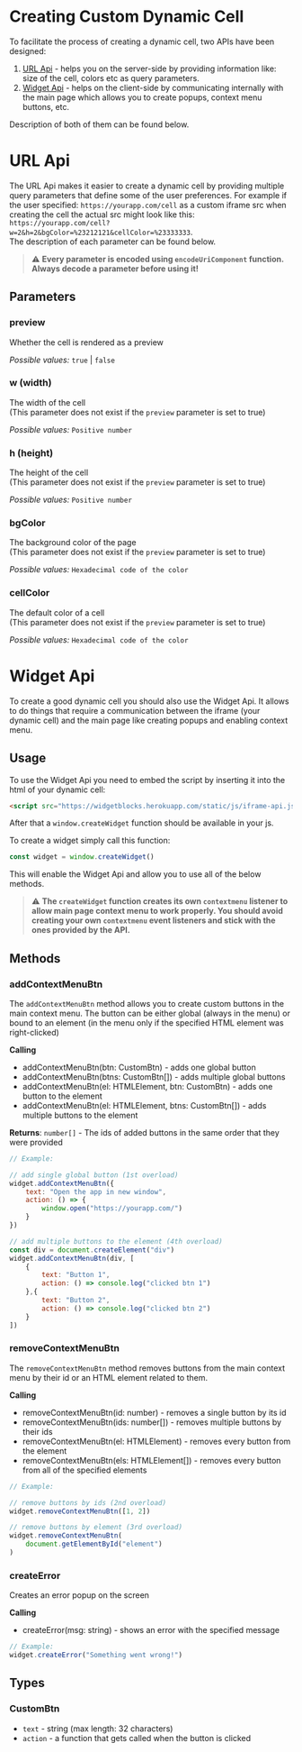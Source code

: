 <link rel="stylesheet" href="https://cdnjs.cloudflare.com/ajax/libs/highlight.js/11.6.0/styles/an-old-hope.min.css">
<link rel="stylesheet" href="/static/css/docs-page.css">

# Creating Custom Dynamic Cell

To facilitate the process of creating a dynamic cell, two APIs have been designed:

1. [URL Api](#url-api) - helps you on the server-side by providing information like: size of the cell, colors etc as query parameters.
2. [Widget Api](#widget-api) - helps on the client-side by communicating internally with the main page which allows you to create popups, context menu buttons, etc.

Description of both of them can be found below.

# URL Api

The URL Api makes it easier to create a dynamic cell by providing multiple query parameters that define some of the user preferences. For example if the user specified: `https://yourapp.com/cell` as a custom iframe src when creating the cell the actual src might look like this:\
`https://yourapp.com/cell?w=2&h=2&bgColor=%23212121&cellColor=%23333333`.\
The description of each parameter can be found below.

> ⚠️ **Every parameter is encoded using `encodeUriComponent` function. Always decode a parameter before using it!**

## Parameters

### preview

Whether the cell is rendered as a preview

*Possible values:* `true` | `false`

### w (width)

The width of the cell\
(This parameter does not exist if the `preview` parameter is set to true)

*Possible values:* `Positive number`

### h (height)

The height of the cell\
(This parameter does not exist if the `preview` parameter is set to true)

*Possible values:* `Positive number`

### bgColor

The background color of the page\
(This parameter does not exist if the `preview` parameter is set to true)

*Possible values:* `Hexadecimal code of the color`

### cellColor

The default color of a cell\
(This parameter does not exist if the `preview` parameter is set to true)

*Possible values:* `Hexadecimal code of the color`

# Widget Api

To create a good dynamic cell you should also use the Widget Api. It allows to do things that require a communication between the iframe (your dynamic cell) and the main page like creating popups and enabling context menu.

## Usage

To use the Widget Api you need to embed the script by inserting it into the html of your dynamic cell:
```html
<script src="https://widgetblocks.herokuapp.com/static/js/iframe-api.js"></script>
```
After that a `window.createWidget` function should be available in your js.

To create a widget simply call this function:
```js
const widget = window.createWidget()
```
This will enable the Widget Api and allow you to use all of the below methods.

>⚠️ **The `createWidget` function creates its own `contextmenu` listener to allow main page context menu to work properly. You should avoid creating your own `contextmenu` event listeners and stick with the ones provided by the API.**

## Methods

### addContextMenuBtn

The `addContextMenuBtn` method allows you to create custom buttons in the main context menu. The button can be either global (always in the menu) or bound to an element (in the menu only if the specified HTML element was right-clicked)

**Calling**

* addContextMenuBtn(btn: CustomBtn) - adds one global button
* addContextMenuBtn(btns: CustomBtn[]) - adds multiple global buttons
* addContextMenuBtn(el: HTMLElement, btn: CustomBtn) - adds one button to the element
* addContextMenuBtn(el: HTMLElement, btns: CustomBtn[]) - adds multiple buttons to the element

**Returns**: `number[]` - The ids of added buttons in the same order that they were provided

```js
// Example:

// add single global button (1st overload)
widget.addContextMenuBtn({
    text: "Open the app in new window",
    action: () => {
        window.open("https://yourapp.com/")
    }
})

// add multiple buttons to the element (4th overload)
const div = document.createElement("div")
widget.addContextMenuBtn(div, [
    {
        text: "Button 1",
        action: () => console.log("clicked btn 1")
    },{
        text: "Button 2",
        action: () => console.log("clicked btn 2")
    }
])
```

### removeContextMenuBtn

The `removeContextMenuBtn` method removes buttons from the main context menu by their id or an HTML element related to them.

**Calling**

* removeContextMenuBtn(id: number) - removes a single button by its id
* removeContextMenuBtn(ids: number[]) - removes multiple buttons by their ids
* removeContextMenuBtn(el: HTMLElement) - removes every button from the element
* removeContextMenuBtn(els: HTMLElement[]) - removes every button from all of the specified elements

```js
// Example:

// remove buttons by ids (2nd overload)
widget.removeContextMenuBtn([1, 2])

// remove buttons by element (3rd overload)
widget.removeContextMenuBtn(
    document.getElementById("element")
)
```

### createError

Creates an error popup on the screen

**Calling**

* createError(msg: string) - shows an error with the specified message

```js
// Example:
widget.createError("Something went wrong!")
```

## Types

### CustomBtn

* `text` - string (max length: 32 characters)
* `action` - a function that gets called when the button is clicked

<script src="https://cdnjs.cloudflare.com/ajax/libs/highlight.js/11.6.0/highlight.min.js"></script>
<script>hljs.highlightAll()</script>
